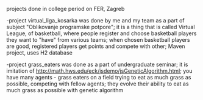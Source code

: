 projects done in college period on FER, Zagreb

-project virtual_liga_kosarka was done by me and my team as a part of subject "Oblikovanje programske potpore";
	it is a thing that is called Virtual League, of basketball, where people register and choose basketball players they want to "have" from various teams;
	when chosen basketball players are good, registered players get points and compete with other;
	Maven project, uses H2 database

-project grass_eaters was done as a part of undergraduate seminar; it is imitation of http://math.hws.edu/eck/jsdemo/jsGeneticAlgorithm.html;
	you have many agents - grass eaters on a field trying to eat as much grass as possible, competing with fellow agents;
	they evolve their ability to eat as much grass as possible with genetic algorithm